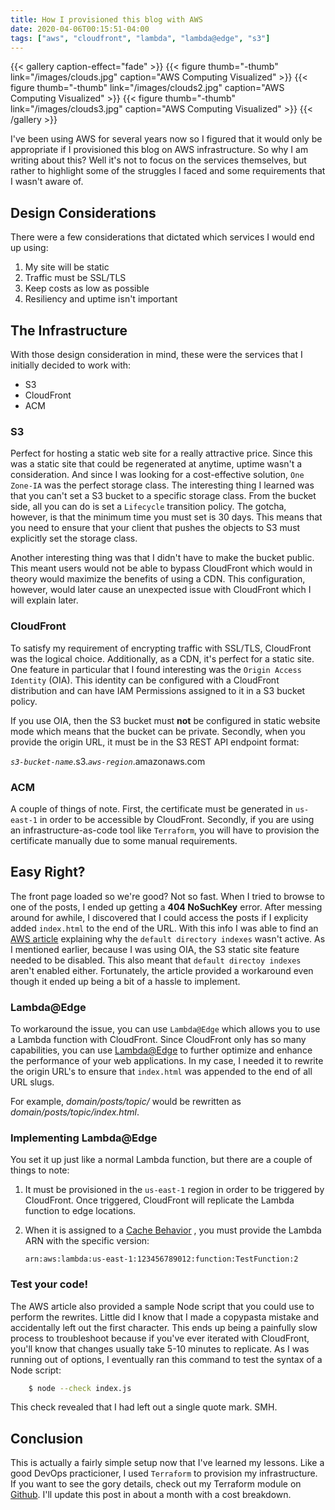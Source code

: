 ```yaml
---
title: How I provisioned this blog with AWS
date: 2020-04-06T00:15:51-04:00
tags: ["aws", "cloudfront", "lambda", "lambda@edge", "s3"]
---
```


{{< gallery caption-effect="fade" >}}
  {{< figure thumb="-thumb" link="/images/clouds.jpg" caption="AWS Computing Visualized" >}}
  {{< figure thumb="-thumb" link="/images/clouds2.jpg" caption="AWS Computing Visualized" >}}
  {{< figure thumb="-thumb" link="/images/clouds3.jpg" caption="AWS Computing Visualized" >}}
{{< /gallery >}}

I've been using AWS for several years now so I figured that it would only be 
appropriate if I provisioned this blog on AWS infrastructure. So why I am 
writing about this? Well it's not to focus on the services themselves, but 
rather to highlight some of the struggles I faced and some requirements that 
I wasn't aware of.

<!--more-->
## Design Considerations
There were a few considerations that dictated which services I would end up
using:

1. My site will be static
2. Traffic must be SSL/TLS
3. Keep costs as low as possible
4. Resiliency and uptime isn't important

## The Infrastructure
With those design consideration in mind, these were the services that I 
initially decided to work with:

* S3
* CloudFront
* ACM

### S3
Perfect for hosting a static web site for a really attractive price. 
Since this was a static site that could be regenerated at anytime, uptime wasn't 
a consideration. And since I was looking for a cost-effective solution, 
`One Zone-IA` was the perfect storage class. The interesting thing I learned was 
that you can't set a S3 bucket to a specific storage class. From the bucket 
side, all you can do is set a `Lifecycle` transition policy. The gotcha, however, 
is that the minimum time you must set is 30 days. This means that you 
need to ensure that your client that pushes the objects to S3 must 
explicitly set the storage class.

Another interesting thing was that I didn't have to make the bucket public. This
meant users would not be able to bypass CloudFront which would in theory would
maximize the benefits of using a CDN. This configuration, however, would later
cause an unexpected issue with CloudFront which I will explain later.  

### CloudFront
To satisfy my requirement of encrypting traffic with SSL/TLS, CloudFront was
the logical choice. Additionally, as a CDN, it's perfect for a static site.
One feature in particular that I found interesting was the `Origin Access 
Identity` (OIA). This identity can be configured with a CloudFront distribution 
and can have IAM Permissions assigned to it in a S3 bucket policy.

If you use OIA, then the S3 bucket must **not** be configured in static website 
mode which means that the bucket can be private. Secondly, when you provide the
origin URL, it must be in the S3 REST API endpoint format:
    
_`s3-bucket-name`_.s3._`aws-region`_.amazonaws.com

### ACM
A couple of things of note. First, the certificate must be generated in
`us-east-1` in order to be accessible by CloudFront. Secondly, if you are using 
an infrastructure-as-code tool like `Terraform`, you will have to provision the
certificate manually due to some manual requirements.

## Easy Right?
The front page loaded so we're good? Not so fast. When I tried to browse to one 
of the posts, I ended up getting a **404 NoSuchKey** error. After messing around
for awhile, I discovered that I could access the posts if I explicity added
`index.html` to the end of the URL. With this info I was able to find an [AWS 
article](https://aws.amazon.com/blogs/compute/implementing-default-directory-indexes-in-amazon-s3-backed-amazon-cloudfront-origins-using-lambdaedge/)
explaining why the `default directory indexes` wasn't active. As I mentioned
earlier, because I was using OIA, the S3 static site feature needed to be disabled.
This also meant that `default directoy indexes` aren't enabled either. 
Fortunately, the article provided a workaround even though it ended up being a
bit of a hassle to implement.

### Lambda@Edge
To workaround the issue, you can use `Lambda@Edge` which allows you to use a
Lambda function with CloudFront. Since CloudFront only has so many capabilities,
you can use [Lambda@Edge](https://aws.amazon.com/lambda/edge/) to further 
optimize and enhance the performance of your web applications. In my case, I 
needed it to rewrite the origin URL's to ensure that `index.html` was appended 
to the end of all URL slugs. 

For example, _domain/posts/topic/_ would be rewritten as 
_domain/posts/topic/index.html_.

### Implementing Lambda@Edge
You set it up just like a normal Lambda function, but there are a couple of 
things to note:

1. It must be provisioned in the `us-east-1` region in order to be triggered by
CloudFront. Once triggered, CloudFront will replicate the Lambda function 
to edge locations.
1. When it is assigned to a [Cache Behavior](https://docs.aws.amazon.com/cloudfront/latest/APIReference/API_CacheBehavior.html)
, you must provide the Lambda ARN with the specific version:

    `arn:aws:lambda:us-east-1:123456789012:function:TestFunction:2`

### Test your code!
The AWS article also provided a sample Node script that you could use to perform the 
rewrites. Little did I know that I made a copypasta mistake and accidentally
left out the first character. This ends up being a painfully slow process to 
troubleshoot because if you've ever iterated with CloudFront, you'll know that 
changes usually take 5-10 minutes to replicate. As I was running out of options, 
I eventually ran this command to test the syntax of a Node script:

```bash
    $ node --check index.js
```

This check revealed that I had left out a single quote mark. SMH.

## Conclusion
This is actually a fairly simple setup now that I've learned my lessons. Like a
good DevOps practicioner, I used `Terraform` to provision my infrastructure. If
you want to see the gory details, check out my Terraform module on 
[Github](https://github.com/ReymundBautista/terraform-aws-blog). I'll update 
this post in about a month with a cost breakdown.